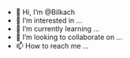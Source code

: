 - 👋 Hi, I’m @Bilkach
- 👀 I’m interested in ...
- 🌱 I’m currently learning ...
- 💞️ I’m looking to collaborate on ...
- 📫 How to reach me ...

<!---
Bilkach/Bilkach is a ✨ special ✨ repository because its `README.md` (this file) appears on your GitHub profile.
You can click the Preview link to take a look at your changes.
--->
